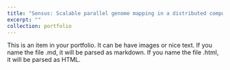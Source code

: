 ```yaml
---
title: "Sensus: Scalable parallel genome mapping in a distributed computing architecture"
excerpt: ""
collection: portfolio
---
```


This is an item in your portfolio. It can be have images or nice text. If you name the file .md, it will be parsed as markdown. If you name the file .html, it will be parsed as HTML. 
